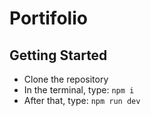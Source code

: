 # Portifolio

## Getting Started
* Clone the repository
* In the terminal, type: `npm i`
* After that, type: `npm run dev`